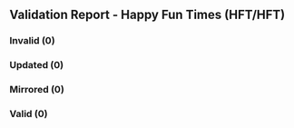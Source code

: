 ## Validation Report - Happy Fun Times (HFT/HFT)


### Invalid (0)
### Updated (0)
### Mirrored (0)
### Valid (0)
